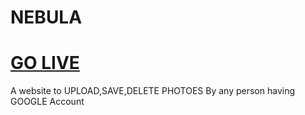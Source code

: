 # NEBULA
# <a href="https://prankush-nebula.netlify.app/login">GO LIVE</a>
A website to UPLOAD,SAVE,DELETE PHOTOES By any person having GOOGLE Account

